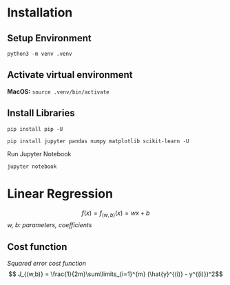 # Installation
## Setup Environment
```
python3 -m venv .venv
```
## Activate virtual environment
**MacOS:** ```source .venv/bin/activate```
## Install Libraries
```
pip install pip -U
```
```
pip install jupyter pandas numpy matplotlib scikit-learn -U
```
Run Jupyter Notebook
```
jupyter notebook
```
# Linear Regression
$$ f(x) = f_{(w,b)}(x) = wx + b $$
*w, b: parameters, coefficients*

## Cost function
*Squared error cost function*
$$ J_{(w,b)} = \frac{1}{2m}\sum\limits_{i=1}^{m} (\hat{y}^{(i)} - y^{(i)})^2$$
